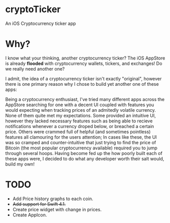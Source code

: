 # cryptoTicker
An iOS Cryptocurrency ticker app

# Why?
I know what your thinking, another cryptocurrency ticker? The iOS AppStore is already **flooded** with cryptocurrency wallets, tickers, and exchanges! Do we really need another one?

I admit, the idea of a cryptocurrency ticker isn't exactly "original", however there is one primary reason why I chose to build yet another one of these apps:

Being a cryptocurrency enthusiast, I've tried many different apps across the AppStore searching for one with a decent UI coupled with features you would expecting when tracking prices of an admitedly volatile currency. None of them quite met my expectations. Some provided an intuitive UI, however they lacked necessary features such as being able to recieve notifications whenever a currency droped below, or breached a certain price. Others were crammed full of helpful (and sometimes pointless) features all clamouring for the users attention; In cases like these, the UI was so cramped and counter-intuitive that just trying to find the price of Bitcoin (the most popular cryptocurrency available) required you to jump through several hoops. Having become fed up the how poorly built each of these apps were, I decided to do what any developer worth their salt would, build my own!

# TODO
* Add Price history graphs to each coin.
* <s>Add support for Swift 4.1.</s>
* Create price widget with change in prices.
* Create AppIcon.
